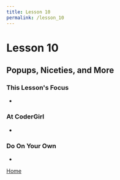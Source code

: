 ```yaml
---
title: Lesson 10
permalink: /lesson_10
---
```


# Lesson 10

## Popups, Niceties, and More

### This Lesson's Focus
*

### At CoderGirl
*

### Do On Your Own
*

[Home]( /web_group_cohort )
